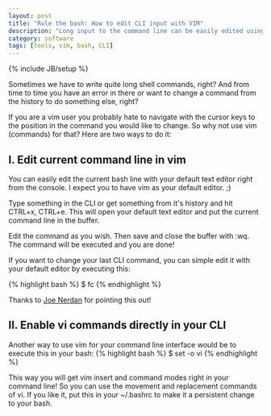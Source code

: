 ```yaml
---
layout: post
title: "Rule the bash: How to edit CLI input with VIM"
description: "Long input to the command line can be easily edited using vim."
category: software
tags: [tools, vim, bash, CLI]
---
```

{% include JB/setup %}

Sometimes we have to write quite long shell commands, right? And from
time to time you have an error in there or want to change a command from
the history to do something else, right?

If you are a vim user you probably hate to navigate with the cursor keys
to the position in the command you would like to change. So why not use
vim (commands) for that? Here are two ways to do it:

## I. Edit current command line in vim

You can easily edit the current bash line with your default text editor
right from the console. I expect you to have vim as your default editor.
;)

Type something in the CLI or get something from
it's history and hit CTRL+x, CTRL+e. This will open your
default text editor and put the current command line in the buffer.

Edit the command as you wish. Then save and close the buffer with :wq. The
command will be executed and you are done!

If you want to change your last CLI command, you can simple edit it
with your default editor by executing this:

{% highlight bash %}
$ fc
{% endhighlight %}

Thanks to [Joe
Nerdan](https://plus.google.com/u/0/116774631632663162388) for pointing
this out!

## II. Enable vi commands directly in your CLI

Another way to use vim for your command line interface would be to
execute this in your bash:
{% highlight bash %}
$ set -o vi
{% endhighlight %}

This way you will get vim insert and command modes right in your command
line! So you can use the movement and replacement commands of vi. If you
like it, put this in your ~/.bashrc to make it a persistent change to your
bash.
